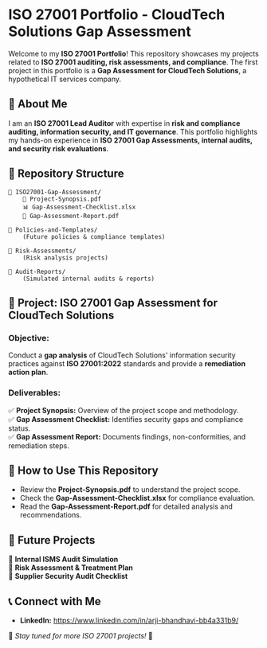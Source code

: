 # ISO 27001 Portfolio - CloudTech Solutions Gap Assessment

Welcome to my **ISO 27001 Portfolio**! This repository showcases my projects related to **ISO 27001 auditing, risk assessments, and compliance**. The first project in this portfolio is a **Gap Assessment for CloudTech Solutions**, a hypothetical IT services company.

## 📌 About Me
I am an **ISO 27001 Lead Auditor** with expertise in **risk and compliance auditing, information security, and IT governance**. This portfolio highlights my hands-on experience in **ISO 27001 Gap Assessments, internal audits, and security risk evaluations**.

## 📂 Repository Structure
```
📁 ISO27001-Gap-Assessment/
    📄 Project-Synopsis.pdf
    📊 Gap-Assessment-Checklist.xlsx
    📄 Gap-Assessment-Report.pdf

📁 Policies-and-Templates/
    (Future policies & compliance templates)

📁 Risk-Assessments/
    (Risk analysis projects)

📁 Audit-Reports/
    (Simulated internal audits & reports)
```

## 📜 Project: ISO 27001 Gap Assessment for CloudTech Solutions
### **Objective:**
Conduct a **gap analysis** of CloudTech Solutions' information security practices against **ISO 27001:2022** standards and provide a **remediation action plan**.

### **Deliverables:**
✅ **Project Synopsis:** Overview of the project scope and methodology.  
✅ **Gap Assessment Checklist:** Identifies security gaps and compliance status.  
✅ **Gap Assessment Report:** Documents findings, non-conformities, and remediation steps.  

## 🔗 How to Use This Repository
- Review the **Project-Synopsis.pdf** to understand the project scope.
- Check the **Gap-Assessment-Checklist.xlsx** for compliance evaluation.
- Read the **Gap-Assessment-Report.pdf** for detailed analysis and recommendations.

## 🚀 Future Projects
🔹 **Internal ISMS Audit Simulation**  
🔹 **Risk Assessment & Treatment Plan**  
🔹 **Supplier Security Audit Checklist**  

## 📞 Connect with Me
- **LinkedIn:** https://www.linkedin.com/in/arji-bhandhavi-bb4a331b9/

🔹 *Stay tuned for more ISO 27001 projects!* 🔹

